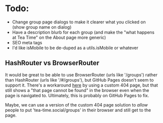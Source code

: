 # Todo:

- Change group page dialogs to make it clearer what you clicked on (show group name on dialog)
- Have a description blurb for each group (and make the "what happens at Tea Time" on the About page more generic)
- SEO meta tags
- I'd like isMobile to be de-duped as a utils.isMobile or whatever

## HashRouter vs BrowserRouter

It would be great to be able to use BrowserRouter (urls like '/groups') rather than HashRouter (urls like '/#/groups'), but GitHub Pages doesn't seem to support it. There's a workaround [here](https://github.com/rafgraph/spa-github-pages) by using a custom 404 page, but that still shows a "that page cannot be found" in the browser even when the page is navigated to. Ultimately, this is probably on GitHub Pages to fix.

Maybe, we can use a version of the custom 404 page solution to *allow* people to put 'tea-time.social/groups' in their browser and still get to the page.